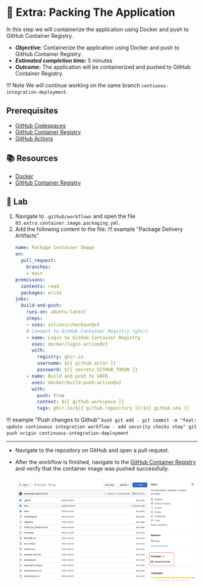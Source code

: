 # :test_tube: Extra: Packing The Application

In this step we will containerize the application using Docker and push to GitHub Container Registry.

- _**Objective:**_ Containerize the application using Docker and push to GitHub Container Registry.
- _**Estimated completion time:**_ 5 minutes
- _**Outcome:**_ The application will be containerized and pushed to GitHub Container Registry.

!!! Note
    We will continue working on the same branch `contiuous-integration-deployment`.

## Prerequisites

- [GitHub Codespaces](#)
- [GitHub Container Registry](#)
- [GitHub Actions](#)

## :books: Resources

- [Docker](https://www.docker.com/)
- [GitHub Container Registry](https://docs.github.com/en/packages/guides/about-github-container-registry)

## :pencil: Lab

1. Navigate to `.github/workflows` and open the file `03.extra.container.image.packaging.yml`.
2. Add the following content to the file:
!!! example "Package Delivery Artifacts"
      ``` yaml
      name: Package Container Image
      on:
        pull_request:
          branches:
          - main
      premissons:
        contents: read
        packages: write
      jobs:
        build-and-push:
          runs-on: ubuntu-latest
          steps:
          - uses: actions/checkout@v3
          # Connect to GitHub Container Registry (ghcr)
          - name: Login to GitHub Container Registry
            uses: docker/login-action@v3
            with:
              registry: ghcr.io
              username: ${{ github.actor }}
              password: ${{ secrets.GITHUB_TOKEN }}
          - name: Build and push to GHCR
            uses: docker/build-push-action@v2
            with:
              push: true
              context: ${{ github.workspace }}
              tags: ghcr.io/${{ github.repository }}:${{ github.sha }}
      ```
!!! example "Push changes to Github"
       ``` bash
       git add .
       git commit -m "feat: update continuous integration workflow - add security checks step"
       git push origin continuous-integration-deployment
       ```

---
- Navigate to the repository on GitHub and open a pull request.
- After the workflow is finished, navigate to the [GitHub Container Registry](https://docs.github.com/en/packages/guides/about-github-container-registry) and verify that the container image was pushed successfully.

    ![packages](../../assets/img/packages.png)
